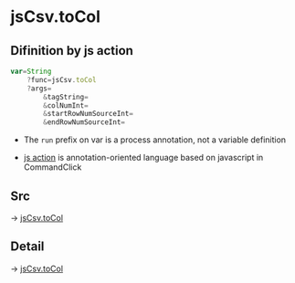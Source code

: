 # jsCsv.toCol

## Difinition by js action

```js.js
var=String
	?func=jsCsv.toCol
	?args=
		&tagString=
		&colNumInt=
		&startRowNumSourceInt=
		&endRowNumSourceInt=
```

- The `run` prefix on var is a process annotation, not a variable definition

- [js action](#) is annotation-oriented language based on javascript in CommandClick

## Src

-> [jsCsv.toCol](https://github.com/puutaro/CommandClick/blob/master/app/src/main/java/com/puutaro/commandclick/fragment_lib/terminal_fragment/js_interface/JsCsv.kt#L259)

## Detail

-> [jsCsv.toCol](https://github.com/puutaro/CommandClick/blob/master/md/developer/js_interface/details/JsCsv/toCol.md)
